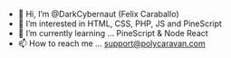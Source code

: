 - 👋 Hi, I’m @DarkCybernaut (Felix Caraballo)
- 👀 I’m interested in HTML, CSS, PHP, JS and PineScript
- 🌱 I’m currently learning ... PineScript & Node React
- 📫 How to reach me ... support@polycaravan.com

<!---
DarkCybernaut/DarkCybernaut is a ✨ special ✨ repository because its `README.md` (this file) appears on your GitHub profile.
You can click the Preview link to take a look at your changes.
--->
